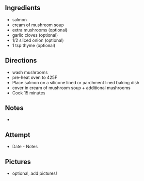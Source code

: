 ## Ingredients
* salmon
* cream of mushroom soup
* extra mushrooms (optional)
* garlic cloves (optional)
* 1/2 sliced onion (optional)
* 1 tsp thyme  (optional)

## Directions
* wash mushrooms
* pre-heat oven to 425F
* Place salmon on a silicone lined or parchment lined baking dish
* cover in cream of mushroom soup + additional mushrooms
* Cook 15 minutes 

## Notes
* 

## Attempt
* Date - Notes

## Pictures
* optional, add pictures!
